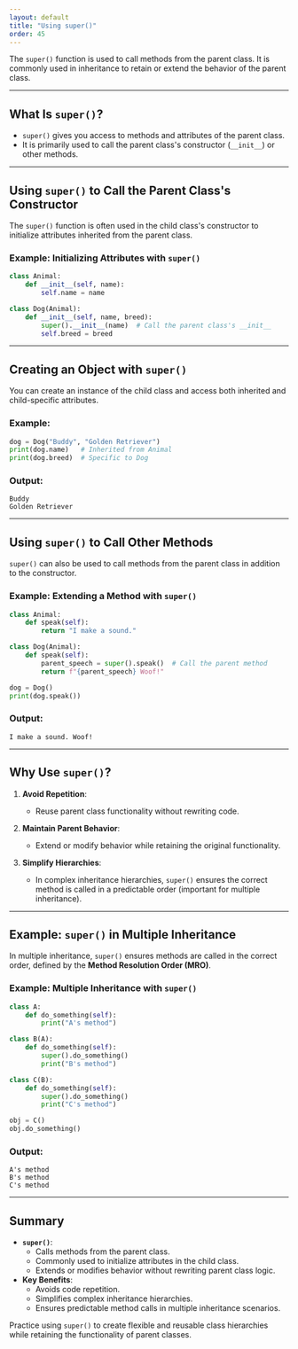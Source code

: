 ```yaml
---
layout: default
title: "Using super()"
order: 45
---
```


The `super()` function is used to call methods from the parent class. It is commonly used in inheritance to retain or extend the behavior of the parent class.

---

## What Is `super()`?

- `super()` gives you access to methods and attributes of the parent class.
- It is primarily used to call the parent class's constructor (`__init__`) or other methods.

---

## Using `super()` to Call the Parent Class's Constructor

The `super()` function is often used in the child class's constructor to initialize attributes inherited from the parent class.

### Example: Initializing Attributes with `super()`

```python
class Animal:
    def __init__(self, name):
        self.name = name

class Dog(Animal):
    def __init__(self, name, breed):
        super().__init__(name)  # Call the parent class's __init__
        self.breed = breed
```

---

## Creating an Object with `super()`

You can create an instance of the child class and access both inherited and child-specific attributes.

### Example:

```python
dog = Dog("Buddy", "Golden Retriever")
print(dog.name)   # Inherited from Animal
print(dog.breed)  # Specific to Dog
```

### Output:

```plaintext
Buddy
Golden Retriever
```

---

## Using `super()` to Call Other Methods

`super()` can also be used to call methods from the parent class in addition to the constructor.

### Example: Extending a Method with `super()`

```python
class Animal:
    def speak(self):
        return "I make a sound."

class Dog(Animal):
    def speak(self):
        parent_speech = super().speak()  # Call the parent method
        return f"{parent_speech} Woof!"
```

```python
dog = Dog()
print(dog.speak())
```

### Output:

```plaintext
I make a sound. Woof!
```

---

## Why Use `super()`?

1. **Avoid Repetition**:
   - Reuse parent class functionality without rewriting code.

2. **Maintain Parent Behavior**:
   - Extend or modify behavior while retaining the original functionality.

3. **Simplify Hierarchies**:
   - In complex inheritance hierarchies, `super()` ensures the correct method is called in a predictable order (important for multiple inheritance).

---

## Example: `super()` in Multiple Inheritance

In multiple inheritance, `super()` ensures methods are called in the correct order, defined by the **Method Resolution Order (MRO)**.

### Example: Multiple Inheritance with `super()`

```python
class A:
    def do_something(self):
        print("A's method")

class B(A):
    def do_something(self):
        super().do_something()
        print("B's method")

class C(B):
    def do_something(self):
        super().do_something()
        print("C's method")
```

```python
obj = C()
obj.do_something()
```

### Output:

```plaintext
A's method
B's method
C's method
```

---

## Summary

- **`super()`**:
  - Calls methods from the parent class.
  - Commonly used to initialize attributes in the child class.
  - Extends or modifies behavior without rewriting parent class logic.
- **Key Benefits**:
  - Avoids code repetition.
  - Simplifies complex inheritance hierarchies.
  - Ensures predictable method calls in multiple inheritance scenarios.

Practice using `super()` to create flexible and reusable class hierarchies while retaining the functionality of parent classes.
